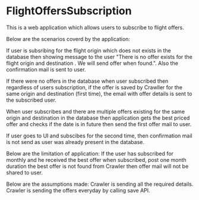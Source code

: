 # FlightOffersSubscription
This is a web application which allows users to subscribe to flight offers.

Below are the scenarios coverd by the application:

If user is subsribing for the flight origin which does not exists in the database then showing message to the user "There is no offer exists for the flight origin <origin> and destination <destination>. We will send offer when found.". Also the confirmation mail is sent to user.
  
If there were no offers in the database when user subscribed then regardless of users subscription, if the offer is saved by Crawller for the same origin and destination (first time), the email with offer details is sent to the subscribed user.

When user subscribes and there are multiple offers existing for the same origin and destination in the database then application gets the best priced offer and checks if the date is in future then send the first offer mail to user.

If user goes to UI and subscibes for the second time, then confirmation mail is not send as user was already present in the database.


Below are the limitation of application:
If the user has subscribed for monthly and he received the best offer when subscribed, post one month duration the best offer is not found from Crawler then offer mail will not be shared to user.

Below are the assumptions made:
Crawler is sending all the required details.
Crawler is sending the offers everyday by calling save API.

